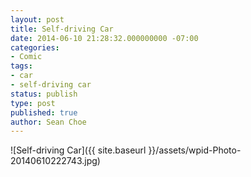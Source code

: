 ```yaml
---
layout: post
title: Self-driving Car
date: 2014-06-10 21:28:32.000000000 -07:00
categories:
- Comic
tags:
- car
- self-driving car
status: publish
type: post
published: true
author: Sean Choe
---
```

![Self-driving Car]({{ site.baseurl }}/assets/wpid-Photo-20140610222743.jpg)
